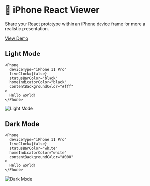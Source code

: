 # 📱 iPhone React Viewer

Share your React prototype within an iPhone device frame for more a realistic presentation.

[View Demo](https://iphone-react-viewer-demo.netlify.leo.gd/)

## Light Mode

```
<Phone
  deviceType="iPhone 11 Pro"
  liveClock={false}
  statusBarColor="black"
  homeIndicatorColor="black"
  contentBackgroundColor="#fff"
>
  Hello world!
</Phone>
```

![Light Mode](https://github.com/user-attachments/assets/09169b90-4475-4148-a0d3-02566036b7df)

## Dark Mode

```
<Phone
  deviceType="iPhone 11 Pro"
  liveClock={false}
  statusBarColor="white"
  homeIndicatorColor="white"
  contentBackgroundColor="#000"
>
  Hello world!
</Phone>
```

![Dark Mode](https://github.com/user-attachments/assets/be1d8fc0-b002-4dbb-b0f4-e2129127ab72)
